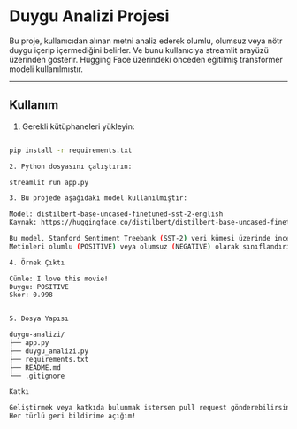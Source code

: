 # Duygu Analizi Projesi 

Bu proje, kullanıcıdan alınan metni analiz ederek olumlu, olumsuz veya nötr duygu içerip içermediğini belirler. Ve bunu kullanıcıya streamlit arayüzü üzerinden gösterir. 
Hugging Face üzerindeki önceden eğitilmiş transformer modeli kullanılmıştır.

---

##  Kullanım

1. Gerekli kütüphaneleri yükleyin:

```bash

pip install -r requirements.txt

2. Python dosyasını çalıştırın:

streamlit run app.py

3. Bu projede aşağıdaki model kullanılmıştır:

Model: distilbert-base-uncased-finetuned-sst-2-english
Kaynak: https://huggingface.co/distilbert/distilbert-base-uncased-finetuned-sst-2-english

Bu model, Stanford Sentiment Treebank (SST-2) veri kümesi üzerinde ince ayar yapılmış bir DistilBERT modelidir.
Metinleri olumlu (POSITIVE) veya olumsuz (NEGATIVE) olarak sınıflandırır.

4. Örnek Çıktı

Cümle: I love this movie!
Duygu: POSITIVE
Skor: 0.998


5. Dosya Yapısı

duygu-analizi/
├── app.py                  
├── duygu_analizi.py   
├── requirements.txt        
├── README.md               
└── .gitignore              

Katkı

Geliştirmek veya katkıda bulunmak istersen pull request gönderebilirsin.
Her türlü geri bildirime açığım!

